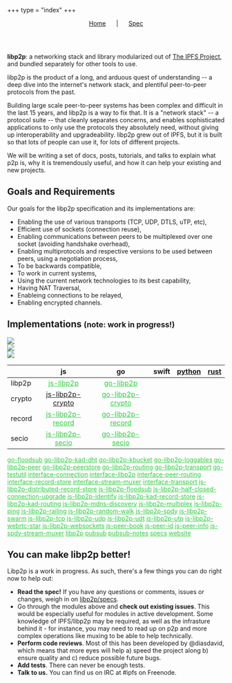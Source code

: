 +++
type = "index"
+++

<style>
  a.nav-item {
    margin: 0px 20px;
    text-decoration: underline;
  }

  .green {
    color: #2ecc40;
  }

</style>

<div style="text-align:center; margin:0px auto 60px;">
  <a class="nav-item" href="#home">Home</a> |
  <a class="nav-item" href="/specs/">Spec</a>
  <!-- Spec is linked here, but could also be linked elsewhere below. Redundancy. -->
</div>

<!-- Blurb and communication

This should state clearly what it is, who it is for, and how users can use it -->

**libp2p**: a networking stack and library modularized out of [The IPFS Project](https://ipfs.io), and bundled separately for other tools to use.

libp2p is the product of a long, and arduous quest of understanding -- a deep dive into the internet's network stack, and plentiful peer-to-peer protocols from the past.

 Building large scale peer-to-peer systems has been complex and difficult in the last 15 years, and libp2p is a way to fix that. It is a "network stack" -- a protocol suite -- that cleanly separates concerns, and enables sophisticated applications to only use the protocols they absolutely need, without giving up interoperability and upgradeability. libp2p grew out of IPFS, but it is built so that lots of people can use it, for lots of different projects.

We will be writing a set of docs, posts, tutorials, and talks to explain what p2p is, why it is tremendously useful, and how it can help your existing and new projects.

## Goals and Requirements

Our goals for the libp2p specification and its implementations are:

- Enabling the use of various transports (TCP, UDP, DTLS, uTP, etc),
- Efficient use of sockets (connection reuse),
- Enabling communications between peers to be multiplexed over one socket (avoiding handshake overhead),
- Enabling multiprotocols and respective versions to be used between peers, using a negotiation process,
- To be backwards compatible,
- To work in current systems,
- Using the current network technologies to its best capability,
- Having NAT Traversal,
- Enableing connections to be relayed,
- Enabling encrypted channels.

<!-- Implementations -->
## Implementations <small>(note: work in progress!)</small>

<!-- Logos

  This is a very basic stub for what the logos should look like. I am not sure what to write in the blurbs for each, and how best to link these up with the graphs of libp2p repositories below.
  To do:
    - Work on the blurb beneath each image: can you help me explain easily what you mean by on IPFS? In the browser on IPFS? What do you mean by node? I understand Gopher, I think, but perhaps we could go over that briefly, too.
    - Align these a bit better.
    - Make a better semantic shift to the table, beneath.
  -->

<div class="row">
  <div class="col-sm-4">
    <img src="/images/ipfs.png">

  </div>
  <div class="col-sm-4">
    <img src="/images/js.png">
  </div>
  <div class="col-sm-4">
    <img src="/images/gopher.png">
  </div>
</div>


<!-- Table

This table isn't great; the naming and modularity of js- and go- modules do not align well. Only the top five are named the same; you can see in the links below that the other ones are a bit more individual.

It would be great if we could talk about how to display these. As well, should we move the rust modules to libp2p? The python ones? Looking at rust, I only see one module that really exists; did you plan to make more? The links in the diasdavid/rust-libp2p module are dead.
-->

|       | js | go | swift | [python](https://github.com/amstocker/python-libp2p) | [rust](https://github.com/diasdavid/rust-libp2p) |
| :--- | :-:| :-: | :---: | :----: | :--: |
| libp2p | <a href="https://github.com/libp2p/js-libp2p" class="green">js-libp2p</a> | <a href="https://github.com/libp2p/go-libp2p" class="green">go-libp2p</a> | | | |
| crypto | <a href="" class="green">js-libp2p-crypto</a> | <a href="https://github.com/libp2p/go-libp2p-crypto" class="green">go-libp2p-crypto</a> | | | |
| record | <a href="https://github.com/libp2p/js-libp2p-record" class="green">js-libp2p-record</a> | <a href="https://github.com/libp2p/go-libp2p-record" class="green">go-libp2p-record</a> | | | |
| secio | <a href="https://github.com/libp2p/js-libp2p-secio" class="green">js-libp2p-secio</a> | <a href="https://github.com/libp2p/go-libp2p-secio" class="green">go-libp2p-secio</a> | | | |

<!-- I am not sure how to display these. There isn't parity in naming, or, it seems, scope, although I am sure that combined there is parity in functionality. It may be best to display these not so much as a grid against each other, but as individuals.
-->

<a href="https://github.com/libp2p/go-floodsub" class="green">go-floodsub</a>
<a href="https://github.com/libp2p/go-libp2p-kad-dht" class="green">go-libp2p-kad-dht</a>
<a href="https://github.com/libp2p/go-libp2p-kbucket" class="green">go-libp2p-kbucket</a>
<a href="https://github.com/libp2p/go-libp2p-loggables" class="green">go-libp2p-loggables</a>
<a href="https://github.com/libp2p/go-libp2p-peer" class="green">go-libp2p-peer</a>
<a href="https://github.com/libp2p/go-libp2p-peerstore" class="green">go-libp2p-peerstore</a>
<a href="https://github.com/libp2p/go-libp2p-routing" class="green">go-libp2p-routing</a>
<a href="https://github.com/libp2p/go-libp2p-transport" class="green">go-libp2p-transport</a>
<a href="https://github.com/libp2p/go-testutil" class="green">go-testutil</a>
<a href="https://github.com/libp2p/interface-connection" class="green">interface-connection</a>
<a href="https://github.com/libp2p/interface-libp2p" class="green">interface-libp2p</a>
<a href="https://github.com/libp2p/interface-peer-routing" class="green">interface-peer-routing</a>
<a href="https://github.com/libp2p/interface-record-store" class="green">interface-record-store</a>
<a href="https://github.com/libp2p/interface-stream-muxer" class="green">interface-stream-muxer</a>
<a href="https://github.com/libp2p/interface-transport" class="green">interface-transport</a>
<a href="https://github.com/libp2p/js-libp2p-distributed-record-store" class="green">js-libp2p-distributed-record-store</a>
<a href="https://github.com/libp2p/js-libp2p-floodsub" class="green">js-libp2p-floodsub</a>
<a href="https://github.com/libp2p/js-libp2p-half-closed-connection-upgrade" class="green">js-libp2p-half-closed-connection-upgrade</a>
<a href="https://github.com/libp2p/js-libp2p-identify" class="green">js-libp2p-identify</a>
<a href="https://github.com/libp2p/js-libp2p-kad-record-store" class="green">js-libp2p-kad-record-store</a>
<a href="https://github.com/libp2p/js-libp2p-kad-routing" class="green">js-libp2p-kad-routing</a>
<a href="https://github.com/libp2p/js-libp2p-mdns-discovery" class="green">js-libp2p-mdns-discovery</a>
<a href="https://github.com/libp2p/js-libp2p-multiplex" class="green">js-libp2p-multiplex</a>
<a href="https://github.com/libp2p/js-libp2p-ping" class="green">js-libp2p-ping</a>
<a href="https://github.com/libp2p/js-libp2p-railing" class="green">js-libp2p-railing</a>
<a href="https://github.com/libp2p/js-libp2p-random-walk" class="green">js-libp2p-random-walk</a>
<a href="https://github.com/libp2p/js-libp2p-spdy" class="green">js-libp2p-spdy</a>
<a href="https://github.com/libp2p/js-libp2p-swarm" class="green">js-libp2p-swarm</a>
<a href="https://github.com/libp2p/js-libp2p-tcp" class="green">js-libp2p-tcp</a>
<a href="https://github.com/libp2p/js-libp2p-udp" class="green">js-libp2p-udp</a>
<a href="https://github.com/libp2p/js-libp2p-udt" class="green">js-libp2p-udt</a>
<a href="https://github.com/libp2p/js-libp2p-utp" class="green">js-libp2p-utp</a>
<a href="https://github.com/libp2p/js-libp2p-webrtc-star" class="green">js-libp2p-webrtc-star</a>
<a href="https://github.com/libp2p/js-libp2p-websockets" class="green">js-libp2p-websockets</a>
<a href="https://github.com/libp2p/js-peer-book" class="green">js-peer-book</a>
<a href="https://github.com/libp2p/js-peer-id" class="green">js-peer-id</a>
<a href="https://github.com/libp2p/js-peer-info" class="green">js-peer-info</a>
<a href="https://github.com/libp2p/js-spdy-stream-muxer" class="green">js-spdy-stream-muxer</a>
<a href="https://github.com/libp2p/libp2p" class="green">libp2p</a>
<a href="https://github.com/libp2p/pubsub" class="green">pubsub</a>
<a href="https://github.com/libp2p/pubsub-notes" class="green">pubsub-notes</a>
<a href="https://github.com/libp2p/specs" class="green">specs</a>
<a href="https://github.com/libp2p/website" class="green">website</a> 

<!-- Examples: What can we put here? -->


<!-- Contribute

This section needs to be overhauled. Let's go through it verbally. I'm still a bit unsure on the audience for libp2p; is it libp2p developers, or people who might use it as a plug-and-play system? -->

## You can make libp2p better!

Libp2p is a work in progress. As such, there's a few things you can do right now to help out:

- **Read the spec!** If you have any questions or comments, issues or changes, weigh in on [libp2p/specs](https://github.com/libp2p/specs).
- Go through the modules above and **check out existing issues**. This would be especially useful for modules in active development. Some knowledge of IPFS/libp2p may be required, as well as the infrasture behind it - for instance, you may need to read up on p2p and more complex operations like muxing to be able to help technically.
- **Perform code reviews**. Most of this has been developed by @diasdavid, which means that more eyes will help a) speed the project along b) ensure quality and c) reduce possible future bugs.
- **Add tests**. There can never be enough tests.
- **Talk to us.** You can find us on IRC at #ipfs on Freenode.

<!-- Other sections

- Notes and discussions: learn more
- PubSub?
- Peer Routing and Content routing
- A Roadmap?
- License
- Where to contact and keep in touch
-->